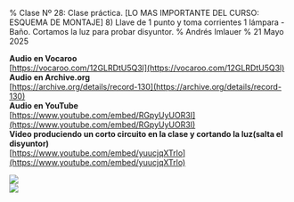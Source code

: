 % Clase Nº 28: Clase práctica. [LO MAS IMPORTANTE DEL CURSO: ESQUEMA DE MONTAJE] 8) Llave de 1 punto y toma corrientes 1 lámpara - Baño. Cortamos la luz para probar disyuntor.
% Andrés Imlauer
% 21 Mayo 2025

**Audio en Vocaroo**   
[https://vocaroo.com/12GLRDtU5Q3l](https://vocaroo.com/12GLRDtU5Q3l)   
**Audio en Archive.org**   
[https://archive.org/details/record-130](https://archive.org/details/record-130)   
**Audio en YouTube**   
[https://www.youtube.com/embed/RGpyUyUOR3I](https://www.youtube.com/embed/RGpyUyUOR3I)   
**Video produciendo un corto circuito en la clase y cortando la luz(salta el disyuntor)**   
[https://www.youtube.com/embed/yuucjqXTrlo](https://www.youtube.com/embed/yuucjqXTrlo)   
   
![](https://blogger.googleusercontent.com/img/b/R29vZ2xl/AVvXsEhyQ7c1-VBxXY4UyO0xFkkfAXGxuRrv6L039ffMYbIpuR7pJkiWCBw7_m8BiZlTJo5d_rVJ3ufjmK_X5TzUtcyXvVlS8T30R594jpwmNjZoX1j8oHy1ihkP6z-tZhyphenhyphenRLZeGsx9kTXWFcBu2nFUcgM1idVmC5cljCxIw-IERfd1r3Tz_NZjk_3x1PfXH3u8/s4160/IMG_20250519_231731532.jpg)   
![](https://blogger.googleusercontent.com/img/b/R29vZ2xl/AVvXsEgy5y46KOKrNysR2NyFpeeyMkag3RE66HiF20Lpm54XhE9G2gLqtFraqavsPfmSIwPzr7Gbteu5RKmj4FIAW6dOhPYhxnaIaTIQG96J8vE5Fd65yE0UDcJ-qumayGclpTf8W9bH_5siV3OoXCUxK1d9k_Ka0LCcbuoHodZ9XLBEw87IZ6vuYT6jsZliJzs/s4160/IMG_20250520_191956969.jpg)   
   
